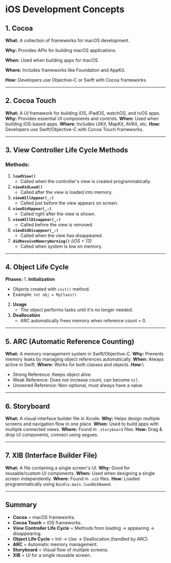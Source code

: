 # iOS Development Concepts

## 1. Cocoa

**What:** A collection of frameworks for macOS development.

**Why:** Provides APIs for building macOS applications.

**When:** Used when building apps for macOS.

**Where:** Includes frameworks like Foundation and AppKit.

**How:** Developers use Objective-C or Swift with Cocoa frameworks.

------------------------------------------------------------------------

## 2. Cocoa Touch

**What:** A UI framework for building iOS, iPadOS, watchOS, and tvOS
apps.
**Why:** Provides essential UI components and controls.
**When:** Used when building iOS-based apps.
**Where:** Includes UIKit, MapKit, AVKit, etc.
**How:** Developers use Swift/Objective-C with Cocoa Touch frameworks.

------------------------------------------------------------------------

## 3. View Controller Life Cycle Methods

### Methods:

1.  **`loadView()`**
    -   Called when the controller's view is created programmatically.
2.  **`viewDidLoad()`**
    -   Called after the view is loaded into memory.
3.  **`viewWillAppear(_:)`**
    -   Called just before the view appears on screen.
4.  **`viewDidAppear(_:)`**
    -   Called right after the view is shown.
5.  **`viewWillDisappear(_:)`**
    -   Called before the view is removed.
6.  **`viewDidDisappear(_:)`**
    -   Called when the view has disappeared.
7.  **`didReceiveMemoryWarning()`** *(iOS \< 13)*
    -   Called when system is low on memory.

------------------------------------------------------------------------

## 4. Object Life Cycle

**Phases:** 1. **Initialization**
- Objects created with `init()` method.
- Example: `let obj = MyClass()`

2.  **Usage**
    -   The object performs tasks until it's no longer needed.
3.  **Deallocation**
    -   ARC automatically frees memory when reference count = 0.

------------------------------------------------------------------------

## 5. ARC (Automatic Reference Counting)

**What:** A memory management system in Swift/Objective-C.
**Why:** Prevents memory leaks by managing object references
automatically.
**When:** Always active in Swift.
**Where:** Works for both classes and objects.
**How:**\
- Strong Reference: Keeps object alive.
- Weak Reference: Does not increase count, can become `nil`.
- Unowned Reference: Non-optional, must always have a value.

------------------------------------------------------------------------

## 6. Storyboard

**What:** A visual interface builder file in Xcode.
**Why:** Helps design multiple screens and navigation flow in one
place.
**When:** Used to build apps with multiple connected views.
**Where:** Found in `.storyboard` files.
**How:** Drag & drop UI components, connect using segues.

------------------------------------------------------------------------

## 7. XIB (Interface Builder File)

**What:** A file containing a single screen's UI.
**Why:** Good for reusable/custom UI components.
**When:** Used when designing a single screen independently.
**Where:** Found in `.xib` files.
**How:** Loaded programmatically using `Bundle.main.loadNibNamed`.

------------------------------------------------------------------------

## Summary

-   **Cocoa** = macOS frameworks.
-   **Cocoa Touch** = iOS frameworks.
-   **View Controller Life Cycle** = Methods from loading → appearing →
    disappearing.
-   **Object Life Cycle** = Init → Use → Deallocation (handled by ARC).
-   **ARC** = Automatic memory management.
-   **Storyboard** = Visual flow of multiple screens.
-   **XIB** = UI for a single reusable screen.
